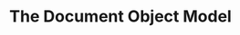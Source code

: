 ---
class: 'javascript'
title: 'The Document Object Model'
youtube: 'PzboFBOeazM'
order: 11
length: 185
---